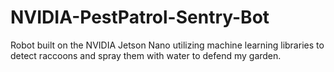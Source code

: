 # NVIDIA-PestPatrol-Sentry-Bot
Robot built on the NVIDIA Jetson Nano utilizing machine learning libraries to detect raccoons and spray them with water to defend my garden.
